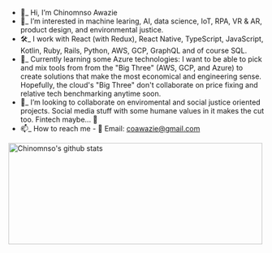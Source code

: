 - 👋_ Hi, I’m Chinomnso Awazie
- 👀_ I’m interested in machine learing, AI, data science, IoT, RPA, VR & AR, product design, and environmental justice.
- 🛠_ I work with React (with Redux), React Native, TypeScript, JavaScript, Kotlin, Ruby, Rails, Python, AWS, GCP, GraphQL and of course SQL.
- 🌱_  Currently learning some Azure technologies: I want to be able to pick and mix tools from from the "Big Three" (AWS, GCP, and Azure) to create solutions that make the most economical and engineering sense. Hopefully, the cloud's "Big Three" don't collaborate on price fixing and relative tech benchmarking anytime soon.
- 💞️_ I’m looking to collaborate on enviromental and social justice oriented projects. Social media stuff with some humane values in it makes the cut too. Fintech maybe... 🤔 
- 📫_ How to reach me - 📨 Email: coawazie@gmail.com

<!---
chinomnsoawazie/chinomnsoawazie is a ✨ special ✨ repository because its `README.md` (this file) appears on your GitHub profile.
You can click the Preview link to take a look at your changes.
--->

  
  <a href="https://github.com/chinomnsoawazie/github-readme-stats" />
    <img src="https://github-readme-stats.vercel.app/api?username=chinomnsoawazie&count_private=true&show_icons=true)%5D(https://github.com/chinomnsoawazie/github-readme-stats" width="500" height="200": alt="Chinomnso's github stats" />
    
    
    
  

